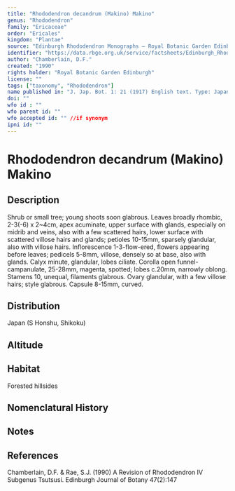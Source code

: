 ```yaml
---
title: "Rhododendron decandrum (Makino) Makino"
genus: "Rhododendron"
family: "Ericaceae"
order: "Ericales"
kingdom: "Plantae"
source: "Edinburgh Rhododendron Monographs – Royal Botanic Garden Edinburgh"
identifier: "https://data.rbge.org.uk/service/factsheets/Edinburgh_Rhododendron_Monographs.xhtml"
author: "Chamberlain, D.F."
created: "1990"
rights holder: "Royal Botanic Garden Edinburgh"
license: ""
tags: ["taxonomy", "Rhododendron"]
name published in: "J. Jap. Bot. 1: 21 (1917) English text. Type: Japan, Prov. Tosa in Shikoku, Ochi, iv 1887, Makino, n.v."
doi: ""
wfo id : ""
wfo parent id: ""
wfo accepted id: "" //if synonym                      
ipni id: ""
---
```


                       

# Rhododendron decandrum (Makino) Makino

## Description
Shrub or small tree; young shoots soon glabrous. Leaves broadly rhombic, 2-3(-6) x 2~4cm, apex acuminate, upper surface with glands, especially on midrib and veins, also with a few scattered hairs, lower surface with scattered villose hairs and glands; petioles 10-15mm, sparsely glandular, also with villose hairs. Inflorescence 1-3-flow-ered, flowers appearing before leaves; pedicels 5-8mm, villose, densely so at base, also with glands. Calyx minute, glandular, lobes ciliate. Corolla open funnel-campanulate, 25-28mm, magenta, spotted; lobes c.20mm, narrowly oblong. Stamens 10, unequal, filaments glabrous. Ovary glandular, with a few villose hairs; style glabrous. Capsule 8-15mm, curved.

## Distribution
Japan (S Honshu, Shikoku)

## Altitude


## Habitat
Forested hillsides

## Nomenclatural History

                       
## Notes


## References

Chamberlain, D.F. & Rae, S.J. (1990) A Revision of Rhododendron IV Subgenus Tsutsusi. Edinburgh Journal of Botany 47(2):147
